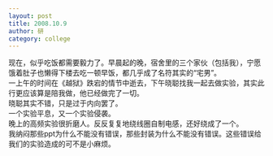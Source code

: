 ```yaml
---
layout: post
title: 2008.10.9
author: 研
category: college
---
```

现在，似乎吃饭都需要毅力了。早晨起的晚，宿舍里的三个家伙（包括我），宁愿饿着肚子也懒得下楼去吃一顿早饭，都几乎成了名符其实的“宅男”。  
一上午的时间在《越狱》跌宕的情节中逝去，下午晓聪找我一起去做实验，其实此行更应该算是陪我做，他已经做完了一切。  
晓聪其实不错，只是过于内向罢了。  
一个实验平息，又一个实验侵袭。  
晚上的高频实验很折磨人。反反复复地绕线圈自制电感，还好绕成了一个。  
我纳闷那些ppt为什么不能没有错误，那些封装为什么不能没有错误。这些错误给我们的实验造成的可不是小麻烦。